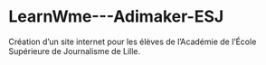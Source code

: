 # LearnWme---Adimaker-ESJ
Création d’un site internet pour les élèves de l’Académie de l’École Supérieure de Journalisme de Lille.
